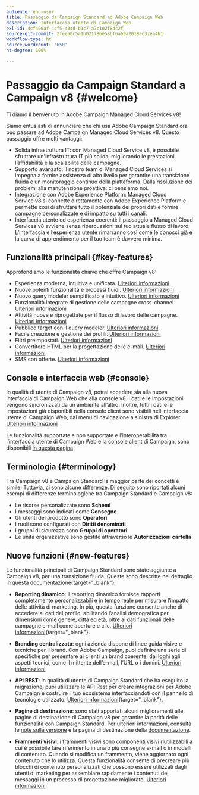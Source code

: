 ```yaml
---
audience: end-user
title: Passaggio da Campaign Standard ad Adobe Campaign Web
description: Interfaccia utente di Campaign Web
exl-id: 4cf406af-4cf5-434d-b1c7-a7c102f8dc2f
source-git-commit: 2feea0c5a1b021786e58bf6a69a2018ec37ea4b1
workflow-type: ht
source-wordcount: '650'
ht-degree: 100%

---
```


# Passaggio da Campaign Standard a Campaign v8 {#welcome}

<!--
We are thrilled to annonce that you, as a Campaign Standard user, can now benefit from the new version of Adobe Campaign Web User Interface. The migration is seemless and will allow you to use all the intuitive features designed to simplify the creation of personalized cross-channel campaigns. Campaign Web User Interface also brings a connected canvas with Adobe Experience Platform for a unified experience.
-->

Ti diamo il benvenuto in Adobe Campaign Managed Cloud Services v8!

Siamo entusiasti di annunciare che chi usa Adobe Campaign Standard ora può passare ad Adobe Campaign Managed Cloud Services v8. Questo passaggio offre molti vantaggi:

* Solida infrastruttura IT: con Managed Cloud Service v8, è possibile sfruttare un&#39;infrastruttura IT più solida, migliorando le prestazioni, l’affidabilità e la scalabilità delle campagne.
* Supporto avanzato: il nostro team di Managed Cloud Services si impegna a fornire assistenza di alto livello per garantire una transizione fluida e un monitoraggio continuo della piattaforma. Dalla risoluzione dei problemi alla manutenzione proattiva: ci pensiamo noi.
* Integrazione con Adobe Experience Platform: Managed Cloud Service v8 si connette direttamente con Adobe Experience Platform e permette così di sfruttare tutto il potenziale dei propri dati e fornire campagne personalizzate e di impatto su tutti i canali.
* Interfaccia utente ed esperienza coerenti: il passaggio a Managed Cloud Services v8 avviene senza ripercussioni sul tuo attuale flusso di lavoro. L’interfaccia e l’esperienza utente rimarranno così come le conosci già e la curva di apprendimento per il tuo team è davvero minima.

<!--
As a Campaign Standard user, we now offer you a way to migrate to Adobe Campaign v8. You will benefit from both the new Campaign Web interface and the v8 console.
-->

## Funzionalità principali {#key-features}

Approfondiamo le funzionalità chiave che offre Campaign v8:

* Esperienza moderna, intuitiva e unificata. [Ulteriori informazioni](../get-started/connect-to-campaign.md).
* Nuove potenti funzionalità e processi fluidi. [Ulteriori informazioni](../get-started/user-interface.md)
* Nuovo query modeler semplificato e intuitivo. [Ulteriori informazioni](../query/query-modeler-overview.md)
* Funzionalità integrate di gestione delle campagne cross-channel. [Ulteriori informazioni](../msg/gs-messages.md)
* Attività nuove e riprogettate per il flusso di lavoro delle campagne. [Ulteriori informazioni](../workflows/gs-workflows.md)
* Pubblico target con il query modeler. [Ulteriori informazioni](../query/query-modeler-overview.md)
* Facile creazione e gestione dei profili. [Ulteriori informazioni](../audience/about-recipients.md)
* Filtri preimpostati. [Ulteriori informazioni](../get-started/predefined-filters.md)
* Convertitore HTML per la progettazione delle e-mail. [Ulteriori informazioni](../email/existing-content.md)
* SMS con offerte. [Ulteriori informazioni](../msg/offers.md)

## Console e interfaccia web {#console}

In qualità di utente di Campaign v8, potrai accedere sia alla nuova interfaccia di Campaign Web che alla console v8. I dati e le impostazioni vengono sincronizzati da un ambiente all’altro. Inoltre, tutti i dati e le impostazioni già disponibili nella console client sono visibili nell’interfaccia utente di Campaign Web, dal menu di navigazione a sinistra di Explorer. [Ulteriori informazioni](../get-started/user-interface.md#user-interface-explorer)

Le funzionalità supportate e non supportate e l’interoperabilità tra l’interfaccia utente di Campaign Web e la console client di Campaign, sono disponibili [in questa pagina](../get-started/capability-matrix.md)

## Terminologia {#terminology}

Tra Campaign v8 e Campaign Standard la maggior parte dei concetti è simile. Tuttavia, ci sono alcune differenze. Di seguito sono riportati alcuni esempi di differenze terminologiche tra Campaign Standard e Campaign v8:

<!--
* Profiles are **Recipients** in the console. [Learn more](../audience/gs-audiences-recipients.md).
* Test profiles are **Seed addresses**. [Learn more](../preview-test/test-deliveries.md).
* The delivery preparation is the **Delivery analysis**. [Learn more](../monitor/prepare-send.md).
* Audiences are **Lists**. [Learn more](../audience/gs-audiences-recipients.md).
-->

* Le risorse personalizzate sono **Schemi**
* I messaggi sono indicati come **Consegne**
* Gli utenti del prodotto sono **Operatori**
* I ruoli sono configurati con **Diritti denominati**
* I gruppi di sicurezza sono **Gruppi di operatori**
* Le unità organizzative sono gestite attraverso le **Autorizzazioni cartella**

## Nuove funzioni {#new-features}

Le funzionalità principali di Campaign Standard sono state aggiunte a Campaign v8, per una transizione fluida. Queste sono descritte nel dettaglio in [questa documentazione](https://experienceleague.adobe.com/docs/experience-cloud/campaign/campaign-standard-migration-home.html?lang=it){target="_blank"}.

* **Reporting dinamico**: il reporting dinamico fornisce rapporti completamente personalizzabili e in tempo reale per misurare l’impatto delle attività di marketing. In più, questa funzione consente anche di accedere ai dati del profilo, abilitando l’analisi demografica per dimensioni come genere, città ed età, oltre ai dati funzionali delle campagne e-mail come aperture e clic. [Ulteriori informazioni](https://experienceleague.adobe.com/docs/experience-cloud/campaign/reporting/get-started-reporting.html?lang=it){target="_blank"}.

* **Branding centralizzato**: ogni azienda dispone di linee guida visive e tecniche per il brand. Con Adobe Campaign, puoi definire una serie di specifiche per presentare ai clienti un brand coerente, dai loghi agli aspetti tecnici, come il mittente dell’e-mail, l’URL o i domini. [Ulteriori informazioni](https://experienceleague.adobe.com/docs/experience-cloud/campaign/branding/branding-gs.html?lang=it)

* **API REST**: in qualità di utente di Campaign Standard che ha eseguito la migrazione, puoi utilizzare le API Rest per creare integrazioni per Adobe Campaign e costruire il tuo ecosistema interfacciandoti con il pannello di tecnologie utilizzato. [Ulteriori informazioni](https://experienceleague.adobe.com/docs/experience-cloud/campaign/apis/get-started-apis.html?lang=it){target="_blank"}.

* **Pagine di destinazione**: sono stati apportati alcuni miglioramenti alle pagine di destinazione di Campaign v8 per garantire la parità delle funzionalità con Campaign Standard. Per ulteriori informazioni, consulta le [note sulla versione](../rn/release-notes.md#new-24-4) e la pagina di destinazione della [documentazione](../landing-pages/get-started-lp.md).

* **Frammenti visivi**: i frammenti visivi sono componenti visivi riutilizzabili a cui è possibile fare riferimento in una o più consegne e-mail o in modelli di contenuto. Quando si modifica un frammento, viene aggiornato ogni contenuto che lo utilizza. Questa funzionalità consente di precreare più blocchi di contenuto personalizzati che possono essere utilizzati dagli utenti di marketing per assemblare rapidamente i contenuti dei messaggi in un processo di progettazione migliorato. [Ulteriori informazioni](../content/use-visual-fragments.md)

<!--
* Delivery Alerting: In addition to viewing notifications directly in Campaign, Adobe Campaign also provides an email alerting system to trigger email alerts to users or external stakeholders of important system activities. Create, manage, and receive customizable alerts and dashboards to keep track of delivery successes or failures. Adobe Campaign Delivery Alerting boosts efficiency by keeping all involved Adobe Campaign users in a company automatically informed about the delivery execution status, via email and dashboard. 

* Landing Pages: Landing pages are web forms that can be used to capture information on your audiences, offer subscriptions to a service, display data and grow your database. Landing pages can also be used for acquiring or updating existing profiles, and to set up a double opt-in mechanism, allowing you to to protect the platform from wrong or invalid email addresses, or spambots. [Learn more](../landing-pages/get-started-lp.md)
-->
